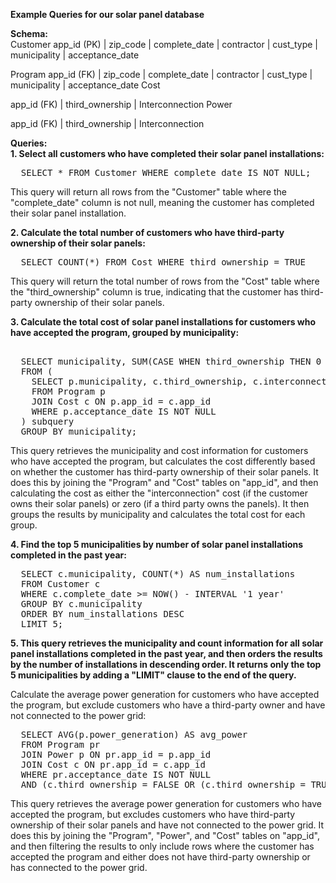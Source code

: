 **Example Queries for our solar panel database**

**Schema:**\
Customer
app_id (PK) | zip_code | complete_date | contractor | cust_type | municipality | acceptance_date

Program
app_id (FK) | zip_code | complete_date | contractor | cust_type | municipality | acceptance_date
Cost

app_id (FK) | third_ownership | Interconnection
Power

app_id (FK) | third_ownership | Interconnection

**Queries:**\
**1. Select all customers who have completed their solar panel installations:**
<pre>
  SELECT * FROM Customer WHERE complete_date IS NOT NULL;
</pre>
This query will return all rows from the "Customer" table where the "complete_date" column is not null, meaning the customer has completed their solar panel installation.


**2. Calculate the total number of customers who have third-party ownership of their solar panels:**
<pre>
  SELECT COUNT(*) FROM Cost WHERE third_ownership = TRUE
</pre>
This query will return the total number of rows from the "Cost" table where the "third_ownership" column is true, indicating that the customer has third-party ownership of their solar panels.


**3. Calculate the total cost of solar panel installations for customers who have accepted the program, grouped by municipality:**
<pre>

  SELECT municipality, SUM(CASE WHEN third_ownership THEN 0 ELSE 1 END * interconnection_cost) AS total_cost
  FROM (
    SELECT p.municipality, c.third_ownership, c.interconnection AS interconnection_cost
    FROM Program p
    JOIN Cost c ON p.app_id = c.app_id
    WHERE p.acceptance_date IS NOT NULL
  ) subquery
  GROUP BY municipality;
</pre>

This query retrieves the municipality and cost information for customers who have accepted the program, but calculates the cost differently based on whether the customer has third-party ownership of their solar panels. It does this by joining the "Program" and "Cost" tables on "app_id", and then calculating the cost as either the "interconnection" cost (if the customer owns their solar panels) or zero (if a third party owns the panels). It then groups the results by municipality and calculates the total cost for each group.


**4. Find the top 5 municipalities by number of solar panel installations completed in the past year:**
<pre>
  SELECT c.municipality, COUNT(*) AS num_installations
  FROM Customer c
  WHERE c.complete_date >= NOW() - INTERVAL '1 year'
  GROUP BY c.municipality
  ORDER BY num_installations DESC
  LIMIT 5;
</pre>


**5. This query retrieves the municipality and count information for all solar panel installations completed in the past year, and then orders the results by the number of installations in descending order. It returns only the top 5 municipalities by adding a "LIMIT" clause to the end of the query.**

Calculate the average power generation for customers who have accepted the program, but exclude customers who have a third-party owner and have not connected to the power grid:
<pre>
  SELECT AVG(p.power_generation) AS avg_power
  FROM Program pr
  JOIN Power p ON pr.app_id = p.app_id
  JOIN Cost c ON pr.app_id = c.app_id
  WHERE pr.acceptance_date IS NOT NULL
  AND (c.third_ownership = FALSE OR (c.third_ownership = TRUE AND p.interconnection = TRUE));
</pre>

This query retrieves the average power generation for customers who have accepted the program, but excludes customers who have third-party ownership of their solar panels and have not connected to the power grid. It does this by joining the "Program", "Power", and "Cost" tables on "app_id", and then filtering the results to only include rows where the customer has accepted the program and either does not have third-party ownership or has connected to the power grid.

